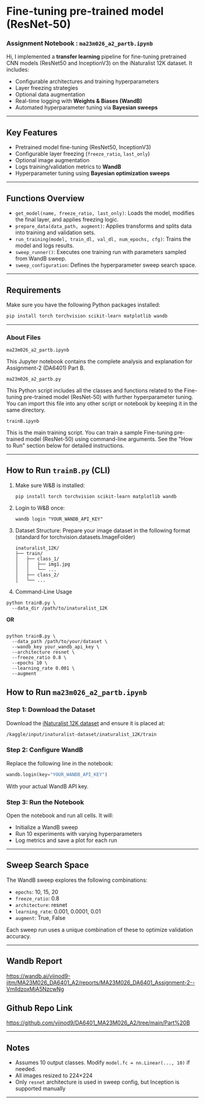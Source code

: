 # Fine-tuning pre-trained model (ResNet-50)
### Assignment Notebook : `ma23m026_a2_partb.ipynb`
Hi, I implemented a **transfer learning** pipeline for fine-tuning pretrained CNN models (ResNet50 and InceptionV3) on the iNaturalist 12K dataset. It includes:

- Configurable architectures and training hyperparameters
- Layer freezing strategies
- Optional data augmentation
- Real-time logging with **Weights & Biases (WandB)**
- Automated hyperparameter tuning via **Bayesian sweeps**

---

## Key Features

- Pretrained model fine-tuning (ResNet50, InceptionV3)
- Configurable layer freezing (`freeze_ratio`, `last_only`)
- Optional image augmentation
- Logs training/validation metrics to **WandB**
- Hyperparameter tuning using **Bayesian optimization sweeps**

---

## Functions Overview

- `get_model(name, freeze_ratio, last_only)`: Loads the model, modifies the final layer, and applies freezing logic.
- `prepare_data(data_path, augment)`: Applies transforms and splits data into training and validation sets.
- `run_training(model, train_dl, val_dl, num_epochs, cfg)`: Trains the model and logs results.
- `sweep_runner()`: Executes one training run with parameters sampled from WandB sweep.
- `sweep_configuration`: Defines the hyperparameter sweep search space.

---

## Requirements

Make sure you have the following Python packages installed:

```bash
pip install torch torchvision scikit-learn matplotlib wandb
```

---

### About Files

```
ma23m026_a2_partb.ipynb
```

This Jupyter notebook contains the complete analysis and explanation for Assignment-2 (DA6401) Part B.

```
ma23m026_a2_partb.py
```

This Python script includes all the classes and functions related to the Fine-tuning pre-trained model (ResNet-50) with further hyperparameter tuning. You can import this file into any other script or notebook by keeping it in the same directory.

```
trainB.ipynb
```

This is the main training script. You can train a sample Fine-tuning pre-trained model (ResNet-50) using command-line arguments. See the "How to Run" section below for detailed instructions.

---


## How to Run `trainB.py` (CLI)

1. Make sure W&B is installed:
   
   ```
   pip install torch torchvision scikit-learn matplotlib wandb

   ```

2. Login to W&B once:
   
   ```
   wandb login "YOUR_WANDB_API_KEY"

   ```

3. Dataset Structure:
   Prepare your image dataset in the following format (standard for torchvision.datasets.ImageFolder)

   ```
   inaturalist_12K/
   ├── train/
   │   ├── class_1/
   │   │   ├── img1.jpg
   │   │   └── ...
   │   ├── class_2/
   │   └── ...

   ```

5. Command-Line Usage

```
python trainB.py \
  --data_dir /path/to/inaturalist_12K
```
**OR**
```

python trainB.py \
  --data_path /path/to/your/dataset \
  --wandb_key your_wandb_api_key \
  --architecture resnet \
  --freeze_ratio 0.8 \
  --epochs 10 \
  --learning_rate 0.001 \
  --augment

```



## How to Run `ma23m026_a2_partb.ipynb`

### Step 1: Download the Dataset

Download the [iNaturalist 12K dataset](https://www.kaggle.com/datasets/viinod9/inaturalist-dataset) and ensure it is placed at:

```bash
/kaggle/input/inaturalist-dataset/inaturalist_12K/train
```

### Step 2: Configure WandB

Replace the following line in the notebook:

```python
wandb.login(key="YOUR_WANDB_API_KEY")
```

With your actual WandB API key.

### Step 3: Run the Notebook

Open the notebook and run all cells. It will:

- Initialize a WandB sweep
- Run 10 experiments with varying hyperparameters
- Log metrics and save a plot for each run

---

## Sweep Search Space

The WandB sweep explores the following combinations:

- `epochs`: 10, 15, 20  
- `freeze_ratio`: 0.8  
- `architecture`: resnet  
- `learning_rate`: 0.001, 0.0001, 0.01  
- `augment`: True, False

Each sweep run uses a unique combination of these to optimize validation accuracy.

---

## Wandb Report
https://wandb.ai/viinod9-iitm/MA23M026_DA6401_A2/reports/MA23M026_DA6401_Assignment-2--VmlldzoxMjA5NzcwNg

## Github Repo Link
https://github.com/viinod9/DA6401_MA23M026_A2/tree/main/Part%20B

---

## Notes

- Assumes 10 output classes. Modify `model.fc = nn.Linear(..., 10)` if needed.
- All images resized to 224×224
- Only `resnet` architecture is used in sweep config, but Inception is supported manually

---


